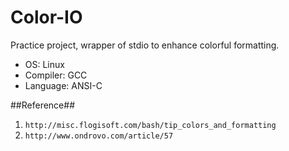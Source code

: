 Color-IO
========

Practice project, wrapper of stdio to enhance colorful formatting.

- OS: Linux
- Compiler: GCC
- Language: ANSI-C


##Reference##
1. `http://misc.flogisoft.com/bash/tip_colors_and_formatting`
2. `http://www.ondrovo.com/article/57`
